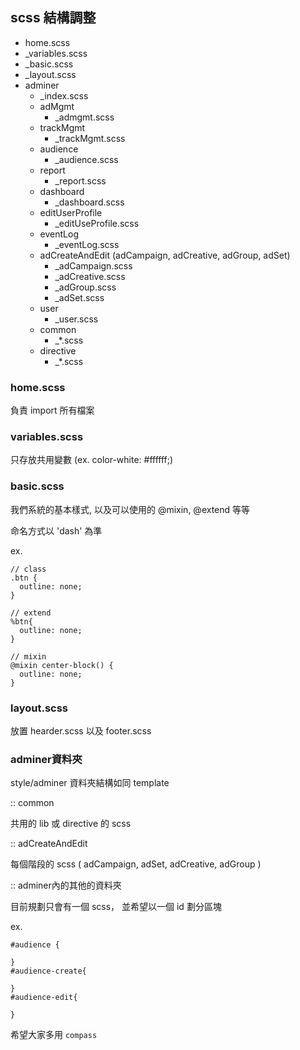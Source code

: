 ## scss 結構調整

* home.scss
* _variables.scss
* _basic.scss
* _layout.scss
* adminer
  * _index.scss 
  * adMgmt
    * _admgmt.scss
  * trackMgmt
    * _trackMgmt.scss
  * audience
    * _audience.scss
  * report
    * _report.scss
  * dashboard
    * _dashboard.scss
  * editUserProfile
    * _editUseProfile.scss
  * eventLog
    * _eventLog.scss
  * adCreateAndEdit (adCampaign, adCreative, adGroup, adSet)
    * _adCampaign.scss
    * _adCreative.scss
    * _adGroup.scss
    * _adSet.scss
  * user
    * _user.scss
  * common
    * _*.scss
  * directive
    * _*.scss 


### home.scss

負責 import 所有檔案

### variables.scss

只存放共用變數 (ex. color-white: #ffffff;)

### basic.scss

我們系統的基本樣式, 以及可以使用的 @mixin, @extend 等等

命名方式以 'dash' 為準

ex. 

```
// class
.btn {
  outline: none;
}

// extend
%btn{
  outline: none;
}

// mixin
@mixin center-block() {
  outline: none;
}

```

### layout.scss

放置 hearder.scss 以及 footer.scss

### adminer資料夾

   style/adminer 資料夾結構如同 template

:: common

共用的 lib 或 directive 的 scss

:: adCreateAndEdit

每個階段的 scss ( adCampaign, adSet, adCreative, adGroup )

:: adminer內的其他的資料夾

目前規劃只會有一個 scss， 並希望以一個 id 劃分區塊

ex.

```
#audience {

}
#audience-create{

}
#audience-edit{

}
```

希望大家多用 `compass`


